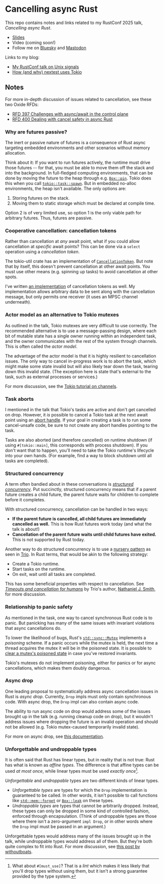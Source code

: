 # Cancelling async Rust

This repo contains notes and links related to my RustConf 2025 talk, _Cancelling async Rust_.

* [Slides](https://docs.google.com/presentation/d/e/2PACX-1vTMc4EdHRf6ulz-xaAhZFGZwxJ7jPQgYWczT6pEIvwfXILV4ZEgMdLuoRh70bgh9SP7mxblEnyXuZD0/pub?start=false&loop=false&delayms=60000)
* Video (coming soon!)
* Follow me on [Bluesky](https://bsky.app/profile/sunshowers.io) and [Mastodon](https://hachyderm.io/@rain)

Links to my blog:

* [My RustConf talk on Unix signals](https://sunshowers.io/posts/beyond-ctrl-c-signals/)
* [How (and why) nextest uses Tokio](https://sunshowers.io/posts/nextest-and-tokio/)

## Notes

For more in-depth discussion of issues related to cancellation, see these two Oxide RFDs:

* [RFD 397 Challenges with async/await in the control plane](https://rfd.shared.oxide.computer/rfd/397)
* [RFD 400 Dealing with cancel safety in async Rust](https://rfd.shared.oxide.computer/rfd/400)

### Why are futures passive?

The inert or passive nature of futures is a consequence of Rust async targeting embedded environments and other scenarios without memory allocation.

Think about it: If you want to run futures actively, the runtime must drive those futures -- for that, you must be able to move them off the stack and into the background. In full-fledged computing environments, that can be done by moving the future to the heap through e.g. [`Box::pin`](https://doc.rust-lang.org/std/boxed/struct.Box.html#method.pin). Tokio does this when you call [`tokio::task::spawn`](https://docs.rs/tokio/latest/tokio/task/fn.spawn.html). But in embedded no-alloc environments, the heap isn't available. The only options are:

1. Storing futures on the stack.
2. Moving them to static storage which must be declared at compile time.

Option 2 is of very limited use, so option 1 is the only viable path for arbitrary futures. Thus, futures are passive.

### Cooperative cancellation: cancellation tokens

Rather than cancellation at _any_ await point, what if you could allow cancellation at _specific_ await points? This can be done via a `select` operation using a _cancellation token_.

The tokio-util crate has an implementation of [`CancellationToken`](https://docs.rs/tokio-util/latest/tokio_util/sync/struct.CancellationToken.html). But note that by itself, this doesn't prevent cancellation at other await points. You must use other means (e.g. spinning up tasks) to avoid cancellation at other spots.

I've written [an implementation](https://docs.rs/cancel-safe-futures/latest/cancel_safe_futures/coop_cancel/index.html) of cancellation tokens as well. My implementation allows arbitrary data to be sent along with the cancellation message, but only permits one receiver (it uses an MPSC channel underneath).

### Actor model as an alternative to Tokio mutexes

As outlined in the talk, Tokio mutexes are very difficult to use correctly. The recommended alternative is to use a message-passing design, where each bit of mutable state has a single owner running within an independent task, and the owner communicates with the rest of the system through channels. This is often called the _actor model_.

The advantage of the actor model is that it is highly resilient to cancellation issues. The only way to cancel in-progress work is to abort the task, which might make some state invalid but will also likely tear down the task, tearing down this invalid state. (The exception here is state that's external to the task, such as external processes or services.)

For more discussion, see the [Tokio tutorial on channels](https://tokio.rs/tokio/tutorial/channels).

### Task aborts

I mentioned in the talk that Tokio's tasks are active and don't get cancelled on drop. However, it _is_ possible to cancel a Tokio task at the next await point using an [abort handle](https://docs.rs/tokio/latest/tokio/task/struct.AbortHandle.html). If your goal in creating a task is to run some cancel-unsafe code, be sure to not create any abort handles pointing to the task.

Tasks are also aborted (and therefore cancelled) on runtime shutdown (if using `#[tokio::main]`, this corresponds with process shutdown). If you don't want that to happen, you'll need to take the Tokio runtime's lifecycle into your own hands. (For example, find a way to block shutdown until all tasks are completed).

### Structured concurrency

A term often bandied about in these conversations is [_structured concurrency_](https://en.wikipedia.org/wiki/Structured_concurrency). Put succinctly, structured concurrency means that if a parent future creates a child future, the parent future waits for children to complete before it completes.

With structured concurrency, cancellation can be handled in two ways:

* **If the parent future is cancelled, all child futures are immediately cancelled as well.** This is how Rust futures work today (and what the talk is about!)
* **Cancellation of the parent future waits until child futures have exited.** This is not supported by Rust today.

Another way to do structured concurrency is to use a [nursery pattern](https://vorpus.org/blog/notes-on-structured-concurrency-or-go-statement-considered-harmful/#nurseries-a-structured-replacement-for-go-statements) as seen in [Trio](https://github.com/python-trio/trio). In Rust terms, that would be akin to the following strategy:

* Create a Tokio runtime.
* Start tasks on the runtime.
* On exit, wait until all tasks are completed.

This has some beneficial properties with respect to cancellation. See [_Timeouts and cancellation for humans_](https://vorpus.org/blog/timeouts-and-cancellation-for-humans) by Trio's author, [Nathaniel J. Smith](https://vorpus.org/), for more discussion.

### Relationship to panic safety

As mentioned in the task, one way to cancel synchronous Rust code is to panic. But panicking has many of the same issues with invariant violations that async cancellations do.

To lower the likelihood of bugs, Rust's [`std::sync::Mutex`](https://doc.rust-lang.org/std/sync/struct.Mutex.html) implements a _poisoning_ scheme. If a panic occurs while the mutex is held, the next time a thread acquires the mutex it will be in the poisoned state. It is possible to [clear a mutex's poisoned state](https://doc.rust-lang.org/std/sync/struct.Mutex.html#method.clear_poison) in case you've restored invariants.

Tokio's mutexes do not implement poisoning, either for panics or for async cancellations, which makes them doubly dangerous.

### Async drop

One leading proposal to systematically address async cancellation issues in Rust is _async drop_. Currently, `Drop` impls must only contain synchronous code. With async drop, the `Drop` impl can also contain async code.

The ability to run async code on drop would address some of the issues brought up in the talk (e.g. running cleanup code on drop), but it wouldn't address issues where dropping the future is an invalid operation and should not be allowed (e.g. Tokio mutex-caused temporarily invalid state).

For more on async drop, see [this documentation](https://rust-lang.github.io/async-fundamentals-initiative/roadmap/async_drop.html).

### Unforgettable and undroppable types

It is often said that Rust has linear types, but in reality that is not true: Rust has what is known as _affine types_. The difference is that affine types can be used _at most once_, while linear types must be used _exactly once_[^must-use].

[^must-use]: What about `#[must_use]`? That is a _lint_ which makes it less likely that you'll drop types without using them, but it isn't a strong guarantee provided by the type system.

_Unforgettable_ and _undroppable_ types are two different kinds of linear types.

* _Unforgettable types_ are types for which the `Drop` implementation is guaranteed to be called. In other words, it isn't possible to call functions like [`std::mem::forget`](https://doc.rust-lang.org/std/mem/fn.forget.html) or [`Box::leak`](https://doc.rust-lang.org/std/boxed/struct.Box.html#method.leak) on these types.
* _Undroppable types_ are types that cannot be arbitrarily dropped. Instead, these types can only be dropped in some kind of controlled fashion, enforced through encapsulation. (Think of undroppable types are those where there isn't a zero-argument `impl Drop`, or in other words where the `Drop` impl must be passed in an argument.)

Unforgettable types would address many of the issues brought up in the talk, while undroppable types would address all of them. But they're both quite complex to fit into Rust. For more discussion, see [this post by withoutboats](https://without.boats/blog/asynchronous-clean-up/).
